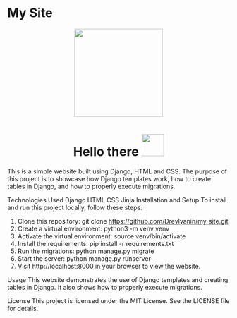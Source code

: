 # My Site
<div id="header" align="center">
  <img src="https://media.tenor.com/5ry-200hErMAAAAd/hacker-hacker-man.gif" width="200"/>
</div>
<div id="badges" align="center">
<h1>
 Hello there
  <img src="https://media.tenor.com/znmQl_Of2AAAAAAi/pepe-jedi-pablojedi.gif" width="50px"/>
</h1>
</div>

This is a simple website built using Django, HTML and CSS. The purpose of this project is to showcase how Django templates work, how to create tables in Django, and how to properly execute migrations.

Technologies Used
Django
HTML
CSS
Jinja
Installation and Setup
To install and run this project locally, follow these steps:

1. Clone this repository: git clone https://github.com/Drevlyanin/my_site.git
2. Create a virtual environment: python3 -m venv venv
3. Activate the virtual environment: source venv/bin/activate
4. Install the requirements: pip install -r requirements.txt
5. Run the migrations: python manage.py migrate
6. Start the server: python manage.py runserver
7. Visit http://localhost:8000 in your browser to view the website.

Usage
This website demonstrates the use of Django templates and creating tables in Django. It also shows how to properly execute migrations.

License
This project is licensed under the MIT License. See the LICENSE file for details.
